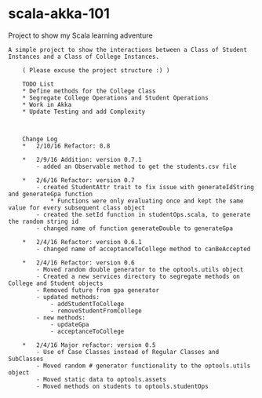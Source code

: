 # scala-akka-101
    
Project to show my Scala learning adventure    
    
    A simple project to show the interactions between a Class of Student Instances and a Class of College Instances.     
        
        ( Please excuse the project structure :) )
        
        TODO List
        * Define methods for the College Class
        * Segregate College Operations and Student Operations
        * Work in Akka
        * Update Testing and add Complexity
        
        
        
        Change Log 
        *   2/10/16 Refactor: 0.8
        
        *   2/9/16 Addition: version 0.7.1
            - added an Observable method to get the students.csv file
        
        *   2/6/16 Refactor: version 0.7
            - created StudentAttr trait to fix issue with generateIdString and generateGpa function
                * Functions were only evaluating once and kept the same value for every subsequent class object
            - created the setId function in studentOps.scala, to generate the random string id    
            - changed name of function generateDouble to generateGpa
            
        *   2/4/16 Refactor: version 0.6.1
            - changed name of acceptanceToCollege method to canBeAccepted 
        
        *   2/4/16 Refactor: version 0.6
            - Moved random double generator to the optools.utils object
            - Created a new services directory to segregate methods on College and Student objects
            - Removed future from gpa generator
            - updated methods:
                - addStudentToCollege
                - removeStudentFromCollege
            - new methods:
                - updateGpa
                - acceptanceToCollege
        
        *   2/4/16 Major refactor: version 0.5 
            - Use of Case Classes instead of Regular Classes and SubClasses
            - Moved random # generator functionality to the optools.utils object
            - Moved static data to optools.assets
            - Moved methods on students to optools.studentOps

